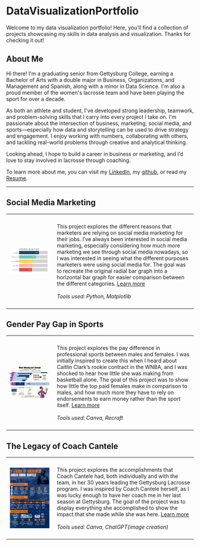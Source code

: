 # DataVisualizationPortfolio
Welcome to my data visualization portfolio! Here, you'll find a collection of projects showcasing my skills in data analysis and visualization. Thanks for checking it out!

## About Me
Hi there! I'm a graduating senior from Gettysburg College, earning a Bachelor of Arts with a double major in Business, Organizations, and Management and Spanish, along with a minor in Data Science. I'm also a proud member of the women's lacrosse team and have been playing the sport for over a decade.

As both an athlete and student, I've developed strong leadership, teamwork, and problem-solving skills that I carry into every project I take on. I'm passionate about the intersection of business, marketing, social media, and sports—especially how data and storytelling can be used to drive strategy and engagement. I enjoy working with numbers, collaborating with others, and tackling real-world problems through creative and analytical thinking.

Looking ahead, I hope to build a career in business or marketing, and I’d love to stay involved in lacrosse through coaching. 

<!--Include links to documents or sites that may be useful to your target audience: website, LinkedIn, your cv/resume, github, a community you contribute to, etc -->

To learn more about me, you can visit my [LinkedIn](https://www.linkedin.com/in/sophie-fr-smith/), my [github](https://github.com/smitso01), or read my [Resume](Images/Resume.pdf).


---

## Social Media Marketing

<table align="right | left" style = "border-collapse: collapse; border: none;">
    <tr style = "border: none;">
        <td style="padding: 10px; width:25%; border: none;"> 
            <img src="./Images/proj1.png"  alt="1" >
        </td>
        <td style="padding:10px; width:75%; border: none;" valign = "top">
            <p>
            This project explores the different reasons that marketers are relying on social media marketing for their jobs. I’ve always been interested in social media marketing, especially considering how much more marketing we see through social media nowadays, so I was interested in seeing what the different purposes marketers were using social media for. The goal was to recreate the original radial bar graph into a horizontal bar graph for easier comparison between the different categories. 
<a href="./Project 1/README.md">Learn more</a>
            <br><br>
            <i>Tools used: Python, Matplotlib</i>
            </p>
        </td>
    </tr> 
</table>

## Gender Pay Gap in Sports

<table align="right | left" style = "border-collapse: collapse; border: none;">
    <tr style = "border: none;">
        <td style="padding: 10px; width:25%; border: none;"> 
            <img src="./Images/proj2.png"  alt="2" >
        </td>
        <td style="padding:10px; width:75%; border: none;" valign = "top">
            <p>
           This project explores the pay difference in professional sports between males and females. I was initially inspired to create this when I heard about Caitlin Clark’s rookie contract in the WNBA, and I was shocked to hear how little she was making from basketball alone. The goal of this project was to show how little the top paid females make in comparison to males, and how much more they have to rely on endorsements to earn money rather than the sport itself. 
<a href="./Project 2/README.md">Learn more</a>
            <br><br>
            <i>Tools used: Canva, Recraft</i>
            </p>
        </td>
    </tr> 
</table>

## The Legacy of Coach Cantele
<table align="right | left" style = "border-collapse: collapse; border: none;">
    <tr style = "border: none;">
        <td style="padding: 10px; width:25%; border: none;"> 
            <img src="./Images/proj3.png" alt="3" >
        </td>
        <td style="padding:10px; width:75%; border: none;" valign = "top">
            <p>
            This project explores the accomplishments that Coach Cantele had, both individually and with the team, in her 30 years leading the Gettysburg Lacrosse program. I was inspired by Coach Cantele herself, as I was lucky enough to have her coach me in her last season at Gettysburg. The goal of the project was to display everything she accomplished to show the impact that she made while she was here.
 <a href="./Project 3/README.md">Learn more</a>
            <br><br>
            <i>Tools used: Canva, ChatGPT(image creation)</i>
            </p>
        </td>
    </tr> 
</table>
